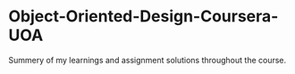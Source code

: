 # Object-Oriented-Design-Coursera-UOA
Summery of my learnings and assignment solutions throughout the course.
